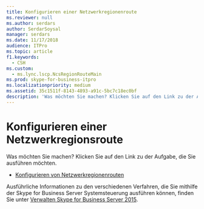 ```yaml
---
title: Konfigurieren einer Netzwerkregionenroute
ms.reviewer: null
ms.author: serdars
author: SerdarSoysal
manager: serdars
ms.date: 11/17/2018
audience: ITPro
ms.topic: article
f1.keywords:
  - CSH
ms.custom:
  - ms.lync.lscp.NcsRegionRouteMain
ms.prod: skype-for-business-itpro
ms.localizationpriority: medium
ms.assetid: 35c1511f-8143-4893-a91c-5bc7c18ec0bf
description: 'Was möchten Sie machen? Klicken Sie auf den Link zu der Aufgabe, die Sie ausführen möchten.'
---
```


# <a name="configure-a-network-region-route"></a>Konfigurieren einer Netzwerkregionsroute

Was möchten Sie machen? Klicken Sie auf den Link zu der Aufgabe, die Sie ausführen möchten.

- [Konfigurieren von Netzwerkregionenrouten](/previous-versions/office/lync-server-2013/lync-server-2013-creating-or-modifying-network-region-routes)

Ausführliche Informationen zu den verschiedenen Verfahren, die Sie mithilfe der Skype for Business Server Systemsteuerung ausführen können, finden Sie unter [Verwalten Skype for Business Server 2015](../../manage/manage.md).